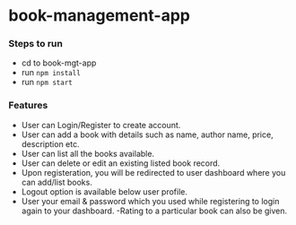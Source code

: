 # book-management-app

### Steps to run
- cd to book-mgt-app
- run `npm install`
- run `npm start`

### Features
- User can Login/Register to create account.
- User can add a book with details such as name, author name, price, description etc.
- User can list all the books available.
- User can delete or edit an existing listed book record.
- Upon registeration, you will be redirected to user dashboard where you can add/list books.
- Logout option is available below user profile.
- User your email & password which you used while registering to login again to your dashboard.
-Rating to a particular book can also be given.
